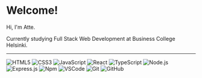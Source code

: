 # Welcome!

Hi, I'm Atte.

Currently studying Full Stack Web Development at Business College Helsinki.

---

![HTML5](https://img.shields.io/badge/-HTML5-%23164949?style=flat-square&logo=html5)
![CSS3](https://img.shields.io/badge/-CSS3-%23164949?style=flat-square&logo=css3)
![JavaScript](https://img.shields.io/badge/-JavaScript-%23164949?style=flat-square&logo=javascript)
![React](https://img.shields.io/badge/-React-%23164949?style=flat-square&logo=react)
![TypeScript](https://img.shields.io/badge/-TypeScript-%23164949?style=flat-square&logo=typescript)
![Node.js](https://img.shields.io/badge/-Node.js-%23164949?style=flat-square&logo=node.js)
![Express.js](https://img.shields.io/badge/-Express.js-%23164949?style=flat-square&logo=express)
![Npm](https://img.shields.io/badge/-Npm.js-%23164949?style=flat-square&logo=npm)
![VSCode](https://img.shields.io/badge/-VSCode-%23164949?style=flat-square&logo=visualstudiocode)
![Git](https://img.shields.io/badge/-Git-%23164949?style=flat-square&logo=git)
![GitHub](https://img.shields.io/badge/-GitHub-%23164949?style=flat-square&logo=github)
